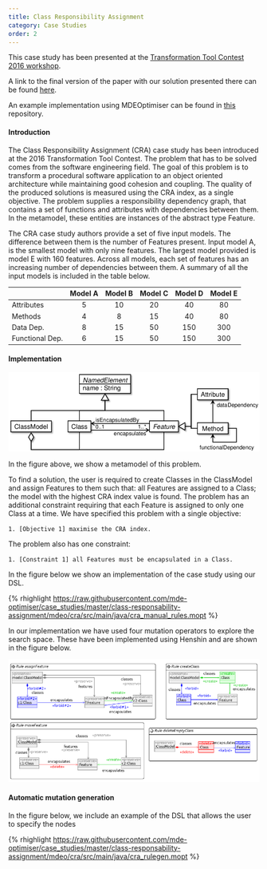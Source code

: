 ```yaml
---
title: Class Responsibility Assignment
category: Case Studies
order: 2
---
```


This case study has been presented at the
[Transformation Tool Contest 2016 workshop](http://www.transformation-tool-contest.eu/).

A link to the final version of the paper with our solution presented there can
be found [here](http://www.steffen-zschaler.de/download.php?type=pdf&id=115).

An example implementation using MDEOptimiser can be found in [this](https://github.com/mde-optimiser/mde_optimiser) repository.

#### Introduction

The Class Responsibility Assignment (CRA) case study has been introduced at the 2016 Transformation Tool Contest. The problem that has to be solved comes from the software engineering field. The goal of this problem is to transform a procedural software application to an object oriented architecture while maintaining good cohesion and coupling. The quality of the produced solutions is measured using the CRA index, as a single objective. The problem supplies a responsibility dependency graph, that contains a set of functions and attributes with dependencies between them. In the metamodel, these entities are instances of the abstract type Feature.

The CRA case study authors provide a set of five input models. The difference between them is the number of Features present. Input model A, is the smallest model with only nine features. The largest model provided is model E with 160 features. Across all models, each set of features has an increasing number of dependencies between them. A summary of all the input models is included in the table below.


|                 | Model A | Model B | Model C | Model D | Model E |
|-----------------|:-------:|:-------:|:-------:|:-------:|:-------:|
| Attributes      |    5    |    10   |    20   |    40   |    80   |
| Methods         |    4    |    8    |    15   |    40   |    80   |
| Data Dep.       |    8    |    15   |    50   |   150   |   300   |
| Functional Dep. |    6    |    15   |    50   |   150   |   300   |

#### Implementation

![Class Responsibility Assignment Metamodel](/images/case_studies/cra/metamodel.png)

In the figure above, we show a metamodel of this problem.

To find a solution, the user is required to create Classes in the ClassModel and assign Features to them such that: all Features are assigned to a Class; the model with the highest CRA index value is found. The problem has an additional constraint requiring that each Feature is assigned to only one Class at a time. We have specified this problem with a single objective:

	1. [Objective 1] maximise the CRA index.

The problem also has one constraint:

	1. [Constraint 1] all Features must be encapsulated in a Class.


In the figure below we show an implementation of the case study using our DSL.

{% rhighlight https://raw.githubusercontent.com/mde-optimiser/case_studies/master/class-responsability-assignment/mdeo/cra/src/main/java/cra_manual_rules.mopt %}


In our implementation we have used four mutation operators to explore the search space. These have been implemented using Henshin and are shown in the figure below.

![Class Responsibility Assignment Search Operators](/images/case_studies/cra/operators.png)

#### Automatic mutation generation

In the figure below, we include an example of the DSL that allows the user to specify the nodes

{% rhighlight https://raw.githubusercontent.com/mde-optimiser/case_studies/master/class-responsability-assignment/mdeo/cra/src/main/java/cra_rulegen.mopt %}

